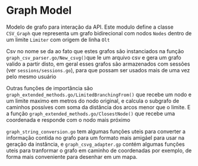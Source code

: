 # Graph Model

Modelo de grafo para interação da API.
Este modulo define a classe `CSV_Graph` que representa um grafo bidirecional com nodos `Nodes` dentro de um limite `Limiter` com origem de linha `Olt`

Csv no nome se da ao fato que estes grafos são instanciados na função `graph_csv_parser.go/New_csvg()`que le um arquivo csv e gera um grafo valido a partir disto, em geral esses grafos
são armazenados com sessões (ver `sessions/sessions.go`), para que possam ser usados mais de uma vez pelo mesmo usuário

Outras funções de importância são `graph_extended_methods.go/LimitedBranchingFrom()` que recebe um nodo e um limite maximo em metros do nodo original, e calcula o subgrafo de caminhos possíves
com soma da distância dos arcos menor que o limite. E a função `graph_extended_methods.go/ClosestNode()` que recebe uma coordenada e responde com o nodo mais próximo

`graph_string_conversion.go` tem algumas funções uteis para converter a informação contida no grafo para um formato mais amigáel para usar na geração da instância, e `graph_csvg_adapter.gp`
contém algumas funções uteis para tranformar o grafo em caminho de coordenadas por exemplo, de forma mais conveniente para desenhar em um mapa.
